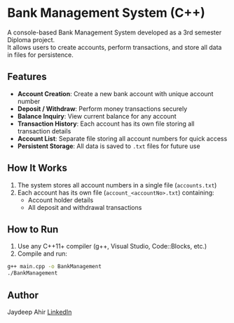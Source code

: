# Bank Management System (C++)

A console-based Bank Management System developed as a 3rd semester Diploma project.  
It allows users to create accounts, perform transactions, and store all data in files for persistence.

## Features

- **Account Creation**: Create a new bank account with unique account number
- **Deposit / Withdraw**: Perform money transactions securely
- **Balance Inquiry**: View current balance for any account
- **Transaction History**: Each account has its own file storing all transaction details
- **Account List**: Separate file storing all account numbers for quick access
- **Persistent Storage**: All data is saved to `.txt` files for future use

## How It Works

1. The system stores all account numbers in a single file (`accounts.txt`)
2. Each account has its own file (`account_<accountNo>.txt`) containing:
   - Account holder details
   - All deposit and withdrawal transactions

## How to Run

1. Use any C++11+ compiler (g++, Visual Studio, Code::Blocks, etc.)
2. Compile and run:

```bash
g++ main.cpp -o BankManagement
./BankManagement
```
## Author

Jaydeep Ahir
[LinkedIn](https://www.linkedin.com/in/jaydeep-ahir-811743209/)
